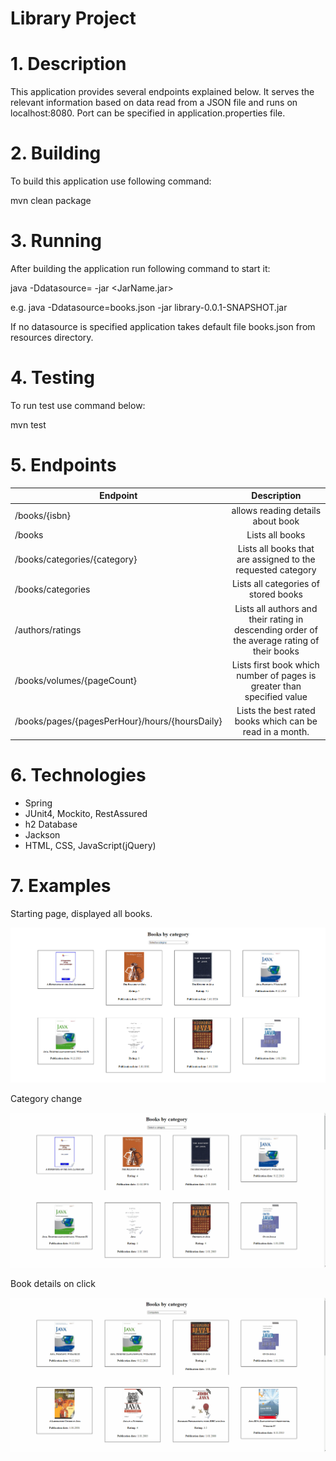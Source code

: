 # Library Project
# 1. Description
This application provides several endpoints explained below. It serves the relevant information based on data read from a JSON file and runs on localhost:8080. Port can be specified in application.properties file.
# 2. Building
To build this application use following command:

mvn clean package 

# 3. Running
After building the application run following command to start it:

java -Ddatasource=<JsonFileName> -jar <JarName.jar>
  
e.g. java -Ddatasource=books.json -jar library-0.0.1-SNAPSHOT.jar
 
 If no datasource is specified application takes default file books.json from resources directory.
 
  # 4. Testing
  To run test use command below:
  
  mvn test
  
  # 5. Endpoints
| Endpoint | Description  |
| ------------- |:-------------:|
| /books/{isbn}      | allows reading details about book |
| /books | Lists all books |
| /books/categories/{category}      |   Lists all books that are assigned to the requested category    |
| /books/categories | Lists all categories of stored books |
| /authors/ratings |  Lists all authors and their rating in descending order of the average rating of their books     |
| /books/volumes/{pageCount} |  Lists first book which number of pages is greater than specified value     |
| /books/pages/{pagesPerHour}/hours/{hoursDaily} | Lists the best rated books which can be read in a month. |
  
  # 6. Technologies
  - Spring
  - JUnit4, Mockito, RestAssured
  - h2 Database
  - Jackson
  - HTML, CSS, JavaScript(jQuery)
  
  # 7. Examples
  
  Starting page, displayed all books.
  
  ![starting page](example/starting%20page.png)
  
  Category change
  
  ![categories](example/categories.gif)
  
  Book details on click
  
  ![book details](example/book%20details.gif)
  
  
  
  

  
  
  
  